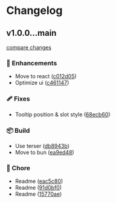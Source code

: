 # Changelog

## v1.0.0...main

[compare changes](https://github.com/Plumbiu/ai-translator/compare/v1.0.0...main)

### 🚀 Enhancements

- Move to react ([c012d05](https://github.com/Plumbiu/ai-translator/commit/c012d05))
- Optimize ui ([c461147](https://github.com/Plumbiu/ai-translator/commit/c461147))

### 🩹 Fixes

- Tooltip position & slot style ([68ecb60](https://github.com/Plumbiu/ai-translator/commit/68ecb60))

### 📦 Build

- Use terser ([db8943b](https://github.com/Plumbiu/ai-translator/commit/db8943b))
- Move to bun ([ea9ed48](https://github.com/Plumbiu/ai-translator/commit/ea9ed48))

### 🏡 Chore

- Readme ([eac5c80](https://github.com/Plumbiu/ai-translator/commit/eac5c80))
- Readme ([91d0bf0](https://github.com/Plumbiu/ai-translator/commit/91d0bf0))
- Readme ([15770ae](https://github.com/Plumbiu/ai-translator/commit/15770ae))
